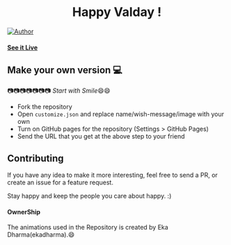 <h1 align="center">
   Happy Valday !
</h1>

[![Author](https://img.shields.io/badge/author-ekadharmaa-green)](https://github.com/ekadharmaa/)


#### [See it Live](https://ekadharmaa.github.io/happyvalday/)

## Make your own version :computer:

:camera::camera::camera::camera::camera::camera::camera:
*Start with Smile*:smile::smile:

* Fork the repository
* Open `customize.json` and replace name/wish-message/image with your own
* Turn on GitHub pages for the repository (Settings > GitHub Pages)
* Send the URL that you get at the above step to your friend


## Contributing

If you have any idea to make it more interesting, feel free to send a PR, or create an issue for a feature request.

Stay happy and keep the people you care about happy. :)

#### OwnerShip
 The animations used in the Repository is created by Eka Dharma(ekadharma).:smile:
